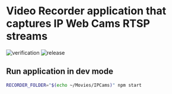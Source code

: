 # Video Recorder application that captures IP Web Cams RTSP streams

![verification](https://github.com/boonya/meteor-ip-cam-recorder/workflows/verification/badge.svg)
![release](https://github.com/boonya/meteor-ip-cam-recorder/workflows/release/badge.svg)

## Run application in dev mode

```sh
RECORDER_FOLDER="$(echo ~/Movies/IPCams)" npm start
```
